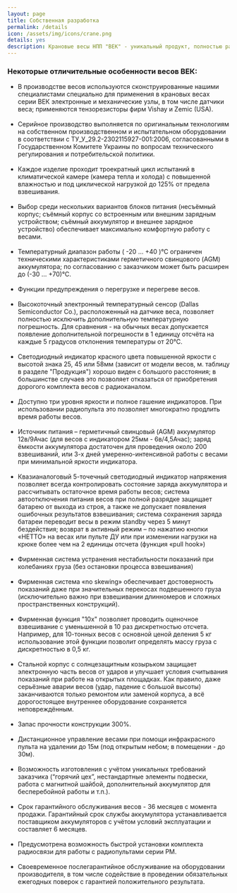 ```yaml
---
layout: page
title: Собственная разработка
permalink: /details
icon: /assets/img/icons/crane.png
details: yes
description: Крановые весы НПП "ВЕК" - уникальный продукт, полностью разработанный и произведенный в Украине.</br>Начальная точность вдвое выше требуемой; температуры от -20 до +40 градусов; специальная технология обеспечивает невосприимчивость к перекосам круза.
---
```

<section class="service-area grey-bg pb-70 pt-60">
<div class="container">
    <div class="row">
        <div class="col-md-12">
            <div class="service-details mb-40">
            <h3>Некоторые отличительные особенности весов ВЕК:</h3>
<ul>
                    <li>В производстве весов используются сконструированные нашими специалистами специально для применения в крановых весах серии ВЕК электронные и механические узлы, в том числе датчики веса; применяются тензорезисторы фирм Vishay и Zemic (USA).
</li><br>
                    <li>Серийное производство выполняется по оригинальным технологиям на собственном производственном и испытательном оборудовании в соответствии с ТУ_У_29.2-2302115927-001:2006, согласованными в Государственном Комитете Украины по вопросам технического регулирования и потребительской политики.
</li><br>
                    <li>Каждое изделие проходит троекратный цикл испытаний в климатической камере (камера тепла и холода) с повышенной влажностью и под циклической нагрузкой до 125% от предела взвешивания.
</li><br>
                    <li>Выбор среди нескольких вариантов блоков питания (несъёмный корпус; съёмный корпус со встроенным или внешним зарядным устройством; съёмный аккумулятор и внешнее зарядное устройство) обеспечивает максимально комфортную работу с весами.
</li><br>
                    <li>Температурный диапазон работы ( -20 … +40 )°С ограничен техническими характеристиками герметичного свинцового (AGM) аккумулятора; по согласованию с заказчиком может быть расширен до (-30 … +70)°С.
</li><br>
                    <li>Функции предупреждения о перегрузке и перегреве весов.
</li><br>
                    <li>Высокоточный электронный температурный сенсор (Dallas Semiconductor Co.), расположенный на датчике веса, позволяет полностью исключить дополнительную температурную погрешность. Для сравнения - на обычных весах допускается появление дополнительной погрешности в 1 единицу отсчёта на каждые 5 градусов отклонения температуры от 20°С.
</li><br>
                    <li>Светодиодный индикатор красного цвета повышенной яркости с высотой знака 25, 45 или 58мм (зависит от модели весов, м. таблицу в разделе "Продукция") хорошо виден с большого расстояния; в большинстве случаев это позволяет отказаться от приобретения дорогого комплекта весов с радиоканалом.
</li><br>
                    <li>Доступно три уровня яркости и полное гашение индикаторов. При использовании радиопульта это позволяет многократно продлить время работы весов.
</li><br>
                    <li>Источник питания – герметичный свинцовый (AGM) аккумулятор 12в/9Ачас (для весов с индикатором 25мм - 6в/4,5Ачас); заряд ёмкости аккумулятора достаточен для проведения около 200 взвешиваний, или 3-х дней умеренно-интенсивной работы с весами при минимальной яркости индикатора.
</li><br>
                    <li>Квазианалоговый 5-точечный светодиодный индикатор напряжения позволяет всегда контролировать состояние заряда аккумулятора и рассчитывать остаточное время работы весов; система автоотключения питания весов при полной разрядке защищает батарею от выхода из строя, а также не допускает появления ошибочных результатов взвешивания; система сохранения заряда батареи переводит весы в режим standby через 5 минут бездействия; возврат в активный режим – по нажатию кнопки «НЕТТО» на весах или пульте ДУ или при изменении нагрузки на крюке более чем на 2 единицы отсчета (функция «pull hook»)
</li><br>
                    <li>Фирменная система устранения нестабильности показаний при колебаниях груза (без остановки процесса взвешивания)
</li><br>
                    <li>Фирменная система «no skewing» обеспечивает достоверность показаний даже при значительных перекосах подвешенного груза (исключительно важно при взвешивании длинномеров и сложных пространственных конструкций).
</li><br>
                    <li>Фирменная функция "10х" позволяет проводить оценочное взвешивание с уменьшенной в 10 раз дискретностью отсчета. Например, для 10-тонных весов с основной ценой деления 5 кг использование этой функции позволит определять массу груза с дискретностью в 0,5 кг.
</li><br>
                    <li>Стальной корпус с солнцезащитным козырьком защищает электронную часть весов от ударов и улучшает условия считывания показаний при работе на открытых площадках. Как правило, даже серьёзные аварии весов (удар, падение с большой высоты) заканчиваются только ремонтом или заменой корпуса, а всё дорогостоящее внутреннее оборудование сохраняется неповреждённым.
</li><br>
                    <li>Запас прочности конструкции 300%.
</li><br>
                    <li>Дистанционное управление весами при помощи инфракрасного пульта на удалении до 15м (под открытым небом; в помещении - до 30м).
</li><br>
                    <li>Возможность изготовления с учётом уникальных требований заказчика (“горячий цех”, нестандартные элементы подвески, работа с магнитной шайбой, дополнительный аккумулятор для бесперебойной работы и т.п.).
</li><br>
                    <li>Срок гарантийного обслуживания весов - 36 месяцев с момента продажи. Гарантийный срок службы аккумулятора устанавливается поставщиком аккумуляторов с учётом условий эксплуатации и составляет 6 месяцев.
</li><br>
                    <li>Предусмотрена возможность быстрой установки комплекта радиосвязи для работы с радиопультами серии РМ.
</li><br>
                    <li>Своевременное послегарантийное обслуживание на оборудовании производителя, в том числе содействие в проведении обязательных ежегодных поверок с гарантией положительного результата.</li><br></ul>
            </div>
        </div>
    </div>
</div>
</section>